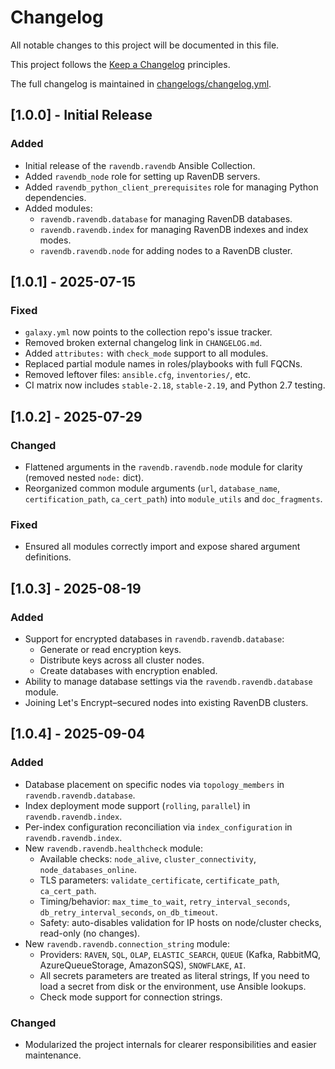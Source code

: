 # Changelog

All notable changes to this project will be documented in this file.

This project follows the [Keep a Changelog](https://keepachangelog.com/en/1.0.0/) principles.

The full changelog is maintained in [changelogs/changelog.yml](./changelogs/changelog.yml).

## [1.0.0] - Initial Release

### Added
- Initial release of the `ravendb.ravendb` Ansible Collection.
- Added `ravendb_node` role for setting up RavenDB servers.
- Added `ravendb_python_client_prerequisites` role for managing Python dependencies.
- Added modules:
  - `ravendb.ravendb.database` for managing RavenDB databases.
  - `ravendb.ravendb.index` for managing RavenDB indexes and index modes.
  - `ravendb.ravendb.node` for adding nodes to a RavenDB cluster.

## [1.0.1] - 2025-07-15

### Fixed
- `galaxy.yml` now points to the collection repo's issue tracker.
- Removed broken external changelog link in `CHANGELOG.md`.
- Added `attributes:` with `check_mode` support to all modules.
- Replaced partial module names in roles/playbooks with full FQCNs.
- Removed leftover files: `ansible.cfg`, `inventories/`, etc.
- CI matrix now includes `stable-2.18`, `stable-2.19`, and Python 2.7 testing.

## [1.0.2] - 2025-07-29

### Changed
- Flattened arguments in the `ravendb.ravendb.node` module for clarity (removed nested `node:` dict).
- Reorganized common module arguments (`url`, `database_name`, `certification_path`, `ca_cert_path`) into `module_utils` and `doc_fragments`.

### Fixed
- Ensured all modules correctly import and expose shared argument definitions.


## [1.0.3] - 2025-08-19

### Added
- Support for encrypted databases in `ravendb.ravendb.database`:
  - Generate or read encryption keys.
  - Distribute keys across all cluster nodes.
  - Create databases with encryption enabled.
- Ability to manage database settings via the `ravendb.ravendb.database` module.
- Joining Let's Encrypt–secured nodes into existing RavenDB clusters.


## [1.0.4] - 2025-09-04

### Added
- Database placement on specific nodes via `topology_members` in `ravendb.ravendb.database`.
- Index deployment mode support (`rolling`, `parallel`) in `ravendb.ravendb.index`.
- Per-index configuration reconciliation via `index_configuration` in `ravendb.ravendb.index`.
- New `ravendb.ravendb.healthcheck` module:
  - Available checks: `node_alive`, `cluster_connectivity`, `node_databases_online`.
  - TLS parameters: `validate_certificate`, `certificate_path`, `ca_cert_path`.
  - Timing/behavior: `max_time_to_wait`, `retry_interval_seconds`, `db_retry_interval_seconds`, `on_db_timeout`.
  - Safety: auto-disables validation for IP hosts on node/cluster checks, read-only (no changes).
- New `ravendb.ravendb.connection_string` module:
  - Providers: `RAVEN`, `SQL`, `OLAP`, `ELASTIC_SEARCH`, `QUEUE` (Kafka, RabbitMQ, AzureQueueStorage, AmazonSQS), `SNOWFLAKE`, `AI`.
  - All secrets parameters are treated as literal strings, If you need to load a secret from disk or the environment, use Ansible lookups.
  - Check mode support for connection strings.
### Changed
- Modularized the project internals for clearer responsibilities and easier maintenance.
